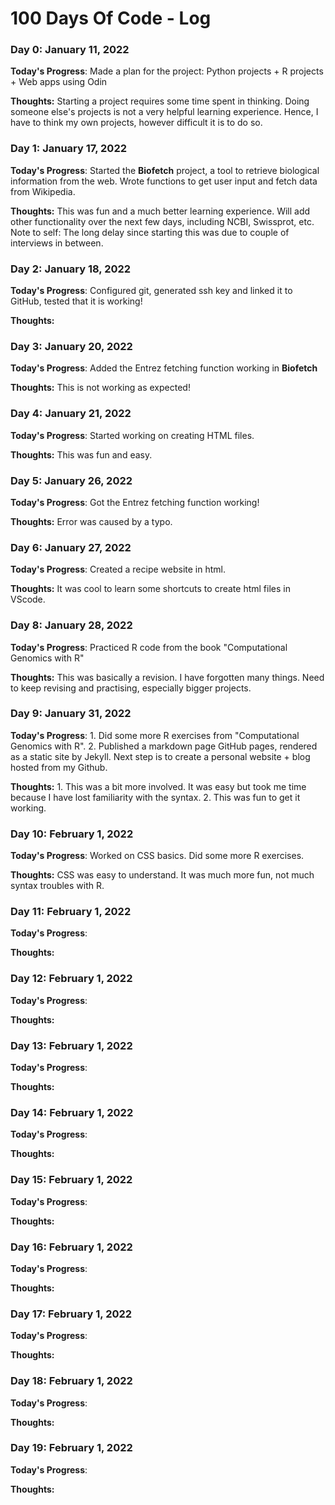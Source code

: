 # 100 Days Of Code - Log

### Day 0: January 11, 2022 

**Today's Progress**: Made a plan for the project: Python projects + R projects + Web apps using Odin

**Thoughts:** Starting a project requires some time spent in thinking. Doing someone else's projects is not a very helpful learning experience. Hence, I have to think my own projects, however difficult it is to do so.

### Day 1: January 17, 2022

**Today's Progress**: Started the **Biofetch** project, a tool to retrieve biological information from the web. Wrote functions to get user input and fetch data from Wikipedia. 

**Thoughts:** This was fun and a much better learning experience. Will add other functionality over the next few days, including NCBI, Swissprot, etc. Note to self: The long delay since starting this was due to couple of interviews in between.

### Day 2: January 18, 2022

**Today's Progress**: Configured git, generated ssh key and linked it to GitHub, tested that it is working!

**Thoughts:** 


### Day 3: January 20, 2022

**Today's Progress**: Added the Entrez fetching function working in **Biofetch**

**Thoughts:** This is not working as expected!


### Day 4: January 21, 2022

**Today's Progress**: Started working on creating HTML files.

**Thoughts:** This was fun and easy.


### Day 5: January 26, 2022

**Today's Progress**: Got the Entrez fetching function working!

**Thoughts:** Error was caused by a typo.

### Day 6: January 27, 2022

**Today's Progress**: Created a recipe website in html.

**Thoughts:** It was cool to learn some shortcuts to create html files in VScode.

### Day 8: January 28, 2022

**Today's Progress**: Practiced R code from the book "Computational Genomics with R"

**Thoughts:** This was basically a revision. I have forgotten many things. Need to keep revising and practising, especially bigger projects.

### Day 9: January 31, 2022

**Today's Progress**: 1. Did some more R exercises from "Computational Genomics with R". 2. Published a markdown page GitHub pages, rendered as a static site by Jekyll. Next step is to create a personal website + blog hosted from my Github.

**Thoughts:** 1. This was a bit more involved. It was easy but took me time because I have lost familiarity with the syntax. 2. This was fun to get it working.

### Day 10: February 1, 2022

**Today's Progress**: Worked on CSS basics. Did some more R exercises.

**Thoughts:** CSS was easy to understand. It was much more fun, not much syntax troubles with R.

### Day 11: February 1, 2022

**Today's Progress**: 

**Thoughts:** 

### Day 12: February 1, 2022

**Today's Progress**: 

**Thoughts:** 

### Day 13: February 1, 2022

**Today's Progress**: 

**Thoughts:** 

### Day 14: February 1, 2022

**Today's Progress**: 

**Thoughts:** 

### Day 15: February 1, 2022

**Today's Progress**: 

**Thoughts:** 

### Day 16: February 1, 2022

**Today's Progress**: 

**Thoughts:** 

### Day 17: February 1, 2022

**Today's Progress**: 

**Thoughts:** 

### Day 18: February 1, 2022

**Today's Progress**: 

**Thoughts:** 

### Day 19: February 1, 2022

**Today's Progress**: 

**Thoughts:** 
